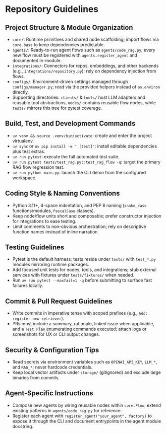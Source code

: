 # Repository Guidelines

## Project Structure & Module Organization
- `core/`: Runtime primitives and shared node scaffolding; import flows via `core.base` to keep dependencies predictable.
- `agents/`: Ready-to-run agent flows such as `agents/code_rag.py`; every new flow must be registered with `agents.register_agent` and documented in-module.
- `integrations/`: Connectors for repos, embeddings, and other backends (e.g., `integrations/repository.py`); rely on dependency injection from flows.
- `configs/`: Environment-driven settings managed through `configs/manager.py`; read via the provided helpers instead of `os.environ` directly.
- Supporting directories: `clients/` & `tools/` host LLM adapters and reusable tool abstractions, `nodes/` contains reusable flow nodes, while `tests/` mirrors this tree for pytest coverage.

## Build, Test, and Development Commands
- `uv venv && source .venv/bin/activate`: create and enter the project virtualenv.
- `uv sync` or `uv pip install -e '.[test]'`: install editable dependencies plus test extras.
- `uv run pytest`: execute the full automated test suite.
- `uv run pytest tests/test_rag.py::test_rag_flow -q`: target the primary RAG flow regression test.
- `uv run python main.py`: launch the CLI demo from the configured workspace.

## Coding Style & Naming Conventions
- Python 3.11+, 4-space indentation, and PEP 8 naming (`snake_case` functions/modules, `PascalCase` classes).
- Keep node/flow units short and composable; prefer constructor injection for integrations to ease testing.
- Limit comments to non-obvious orchestration; rely on descriptive function names instead of inline narration.

## Testing Guidelines
- Pytest is the default harness; tests reside under `tests/` with `test_*.py` modules mirroring runtime packages.
- Add focused unit tests for nodes, tools, and integrations; stub external services with fixtures under `tests/fixtures/` when needed.
- Run `uv run pytest --maxfail=1 -q` before submitting to surface fast failures locally.

## Commit & Pull Request Guidelines
- Write commits in imperative tense with scoped prefixes (e.g., `Add: register new retriever`).
- PRs must include a summary, rationale, linked issue when applicable, and a `Test Plan` enumerating commands executed; attach logs or screenshots for UX or CLI output changes.

## Security & Configuration Tips
- Read secrets via environment variables such as `OPENAI_API_KEY`, `LLM_*`, and `RAG_*`; never hardcode credentials.
- Keep local vector artifacts under `storage/` (gitignored) and exclude large binaries from commits.

## Agent-Specific Instructions
- Compose new agents by wiring reusable nodes within `core.Flow`; extend existing patterns in `agents/code_rag.py` for reference.
- Register each agent with `register_agent("your_agent", factory)` to expose it through the CLI and document entrypoints in the agent module docstring.
